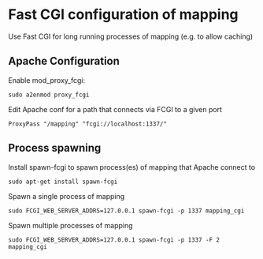 # Fast CGI configuration of mapping
Use Fast CGI for long running processes of mapping (e.g. to allow caching)

## Apache Configuration

Enable mod_proxy_fcgi:
```
sudo a2enmod proxy_fcgi
```

Edit Apache conf for a path that connects via FCGI to a given port
```
ProxyPass "/mapping" "fcgi://localhost:1337/"
```

## Process spawning

Install spawn-fcgi to spawn process(es) of mapping that Apache connect to
```
sudo apt-get install spawn-fcgi
```

Spawn a single process of mapping
```
sudo FCGI_WEB_SERVER_ADDRS=127.0.0.1 spawn-fcgi -p 1337 mapping_cgi
```

Spawn multiple processes of mapping
```
sudo FCGI_WEB_SERVER_ADDRS=127.0.0.1 spawn-fcgi -p 1337 -F 2 mapping_cgi
```